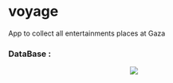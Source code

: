 # voyage
App to collect all entertainments places at Gaza

### DataBase : 

<p align="center" >
    <img src="http://www6.0zz0.com/2018/09/09/14/459833827.png" >
</p> 
